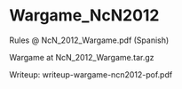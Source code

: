 # Wargame_NcN2012

Rules @ NcN_2012_Wargame.pdf (Spanish)

Wargame at NcN_2012_Wargame.tar.gz

Writeup: writeup-wargame-ncn2012-pof.pdf
